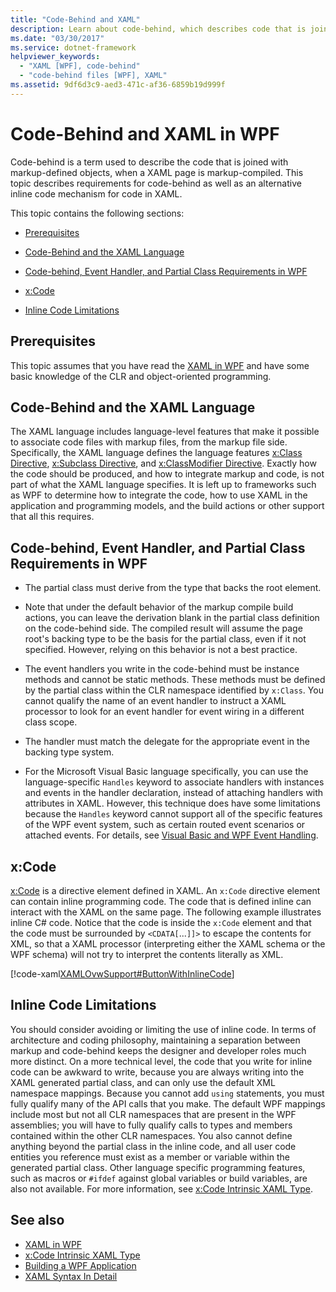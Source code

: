 ```yaml
---
title: "Code-Behind and XAML"
description: Learn about code-behind, which describes code that is joined with markup-defined objects when an XAML page is markup-compiled, in Windows Presentation Foundation (WPF).
ms.date: "03/30/2017"
ms.service: dotnet-framework
helpviewer_keywords: 
  - "XAML [WPF], code-behind"
  - "code-behind files [WPF], XAML"
ms.assetid: 9df6d3c9-aed3-471c-af36-6859b19d999f
---
```

# Code-Behind and XAML in WPF

<a name="introduction"></a> Code-behind is a term used to describe the code that is joined with markup-defined objects, when a XAML page is markup-compiled. This topic describes requirements for code-behind as well as an alternative inline code mechanism for code in XAML.  
  
 This topic contains the following sections:  
  
- [Prerequisites](#Prerequisites)  
  
- [Code-Behind and the XAML Language](#codebehind_and_the_xaml_language)  
  
- [Code-behind, Event Handler, and Partial Class Requirements in WPF](#Code_behind__Event_Handler__and_Partial_Class)  
  
- [x:Code](#x_Code)  
  
- [Inline Code Limitations](#Inline_Code_Limitations)  
  
<a name="Prerequisites"></a>

## Prerequisites  

 This topic assumes that you have read the [XAML in WPF](../xaml/index.md) and have some basic knowledge of the CLR and object-oriented programming.  
  
<a name="codebehind_and_the_xaml_language"></a>

## Code-Behind and the XAML Language  

 The XAML language includes language-level features that make it possible to associate code files with markup files, from the markup file side. Specifically, the XAML language defines the language features [x:Class Directive](../../xaml-services/xclass-directive.md), [x:Subclass Directive](../../xaml-services/xsubclass-directive.md), and [x:ClassModifier Directive](../../xaml-services/xclassmodifier-directive.md). Exactly how the code should be produced, and how to integrate markup and code, is not part of what the XAML language specifies. It is left up to frameworks such as WPF to determine how to integrate the code, how to use XAML in the application and programming models, and the build actions or other support that all this requires.  
  
<a name="Code_behind__Event_Handler__and_Partial_Class"></a>

## Code-behind, Event Handler, and Partial Class Requirements in WPF  
  
- The partial class must derive from the type that backs the root element.  
  
- Note that under the default behavior of the markup compile build actions, you can leave the derivation blank in the partial class definition on the code-behind side. The compiled result will assume the page root's backing type to be the basis for the partial class, even if it not specified. However, relying on this behavior is not a best practice.  
  
- The event handlers you write in the code-behind must be instance methods and cannot be static methods. These methods must be defined by the partial class within the CLR namespace identified by `x:Class`. You cannot qualify the name of an event handler to instruct a XAML processor to look for an event handler for event wiring in a different class scope.  
  
- The handler must match the delegate for the appropriate event in the backing type system.  
  
- For the Microsoft Visual Basic language specifically, you can use the language-specific `Handles` keyword to associate handlers with instances and events in the handler declaration, instead of attaching handlers with attributes in XAML. However, this technique does have some limitations because the `Handles` keyword cannot support all of the specific features of the WPF event system, such as certain routed event scenarios or attached events. For details, see [Visual Basic and WPF Event Handling](../events/visual-basic-and-wpf-event-handling.md).  
  
<a name="x_Code"></a>

## x:Code  

 [x:Code](../../xaml-services/xcode-intrinsic-xaml-type.md) is a directive element defined in XAML. An `x:Code` directive element can contain inline programming code. The code that is defined inline can interact with the XAML on the same page. The following example illustrates inline C# code. Notice that the code is inside the `x:Code` element and that the code must be surrounded by `<CDATA[`...`]]>` to escape the contents for XML, so that a XAML processor (interpreting either the XAML schema or the WPF schema) will not try to interpret the contents literally as XML.  
  
 [!code-xaml[XAMLOvwSupport#ButtonWithInlineCode](~/samples/snippets/csharp/VS_Snippets_Wpf/XAMLOvwSupport/CSharp/page4.xaml#buttonwithinlinecode)]  
  
<a name="Inline_Code_Limitations"></a>

## Inline Code Limitations  

 You should consider avoiding or limiting the use of inline code. In terms of architecture and coding philosophy, maintaining a separation between markup and code-behind keeps the designer and developer roles much more distinct. On a more technical level, the code that you write for inline code can be awkward to write, because you are always writing into the XAML generated partial class, and can only use the default XML namespace mappings. Because you cannot add `using` statements, you must fully qualify many of the API calls that you make. The default WPF mappings include most but not all CLR namespaces that are present in the WPF assemblies; you will have to fully qualify calls to types and members contained within the other CLR namespaces. You also cannot define anything beyond the partial class in the inline code, and all user code entities you reference must exist as a member or variable within the generated partial class. Other language specific programming features, such as macros or `#ifdef` against global variables or build variables, are also not available. For more information, see [x:Code Intrinsic XAML Type](../../xaml-services/xcode-intrinsic-xaml-type.md).  
  
## See also

- [XAML in WPF](../xaml/index.md)
- [x:Code Intrinsic XAML Type](../../xaml-services/xcode-intrinsic-xaml-type.md)
- [Building a WPF Application](../app-development/building-a-wpf-application-wpf.md)
- [XAML Syntax In Detail](xaml-syntax-in-detail.md)
